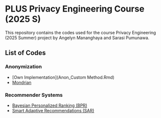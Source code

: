 # PLUS Privacy Engineering Course (2025 S)
This repository contains the codes used for the course Privacy Engineering (2025 Summer) project by Angelyn Mananghaya and Sarasi Pumunawa.

## List of Codes
### Anonymization
- [Own Implementation](Anon_Custom Method.Rmd)
- [Mondrian](Anon_Mondrian.ipynb)

### Recommender Systems
- [Bayesian Personalized Ranking (BPR)](RecSys_BPR.ipynb)
- [Smart Adaptive Recommendations (SAR)](RecSys_SAR.ipynb)
